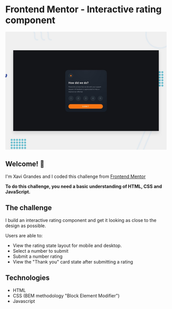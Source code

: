 # Frontend Mentor - Interactive rating component

![Design preview for the Interactive rating component coding challenge](./design/desktop-preview.jpg)

## Welcome! 👋

I'm Xavi Grandes and I coded this challenge from [Frontend Mentor](https://www.frontendmentor.io) 

**To do this challenge, you need a basic understanding of HTML, CSS and JavaScript.**

## The challenge

I build an interactive rating component and get it looking as close to the design as possible.

Users are able to:

- View the rating state layout for mobile and desktop.
- Select a number to submit
- Submit a number rating
- View the "Thank you" card state after submitting a rating

## Technologies

- HTML
- CSS (BEM methodology "Block Element Modifier")
- Javascript

